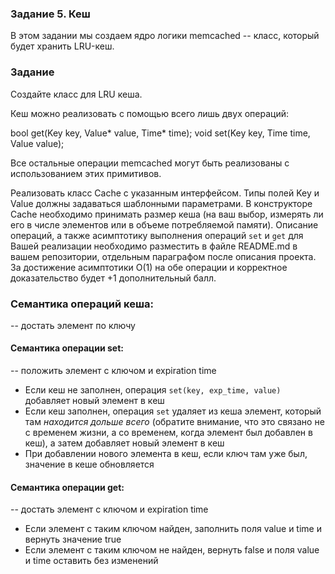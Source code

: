 ### Задание 5. Кеш

В этом задании мы создаем ядро логики memcached -- класс, который будет хранить LRU-кеш.

### Задание

Создайте класс для LRU кеша.

Кеш можно реализовать с помощью всего лишь двух операций:

bool get(Key key, Value* value, Time* time);
void set(Key key, Time time, Value value);

Все остальные операции memcached могут быть реализованы с использованием этих примитивов.

Реализовать класс Cache с указанным интерфейсом.
Типы полей Key и Value должны задаваться шаблонными параметрами.
В конструкторе Cache необходимо принимать размер кеша (на ваш выбор, измерять ли его в числе элементов или в объеме потребляемой памяти).
Описание операций, а также асимптотику выполнения операций `set` и `get` для Вашей реализации
необходимо разместить в файле README.md в вашем репозитории, отдельным параграфом после описания
проекта.
За достижение асимптотики O(1) на обе операции и корректное доказательство будет +1 дополнительный
балл.

### Семантика операций кеша:
-- достать элемент по ключу

#### Семантика операции set:
-- положить элемент с ключом и expiration time
 * Если кеш не заполнен, операция `set(key, exp_time, value)` добавляет новый элемент в кеш
 * Если кеш заполнен, операция `set` удаляет из кеша элемент, который там *находится дольше всего*
 (обратите внимание, что это связано не с временем жизни, а со временем, когда элемент был добавлен
  в кеш), а затем добавляет новый элемент в кеш
 * При добавлении нового элемента в кеш, если ключ там уже был, значение в кеше обновляется

#### Семантика операции get:
-- достать элемент с ключом и expiration time
 * Если элемент с таким ключом найден, заполнить поля value и time и вернуть значение true
 * Если элемент с таким ключом не найден, вернуть false и поля value и time оставить без изменений
